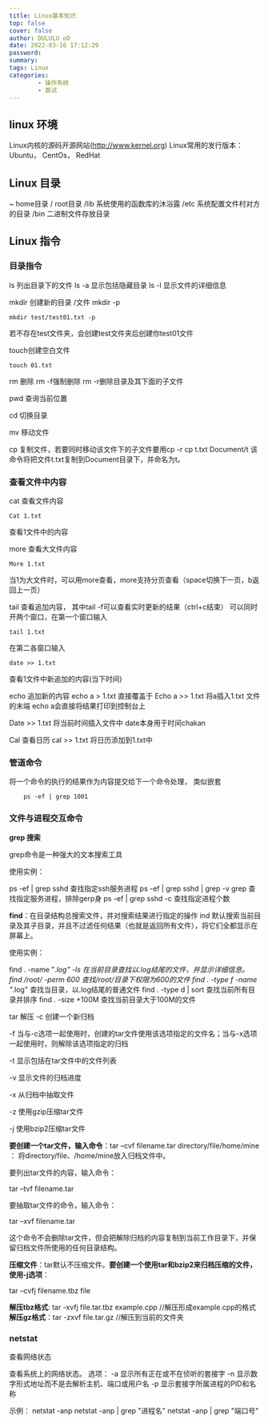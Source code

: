 ```yaml
---
title: Linux基本知识
top: false
cover: false
author: DULULU oO
date: 2022-03-16 17:12:29
password:
summary:
tags: Linux
categories: 
        - 操作系统
        - 面试
---
```


## linux 环境

Linux内核的源码开源网站(http://www.kernel.org)
Linux常用的发行版本： Ubuntu， CentOs， RedHat

## Linux 目录

~ home目录
/ root目录
/lib 系统使用的函数库的沐浴露
/etc 系统配置文件村对方的目录
/bin 二进制文件存放目录

## Linux 指令

### 目录指令

ls 列出目录下的文件 ls -a 显示包括隐藏目录 ls -l 显示文件的详细信息

mkdir 创建新的目录 /文件 mkdir -p

```Linux
mkdir test/test01.txt -p
```
若不存在test文件夹，会创建test文件夹后创建你test01文件

touch创建空白文件

```Linux
touch 01.txt
```

rm 删除 rm -f强制删除 rm -r删除目录及其下面的子文件

pwd 查询当前位置

cd 切换目录

mv 移动文件

cp 复制文件，若要同时移动该文件下的子文件要用cp -r
cp t.txt Document/t 
该命令将把文件t.txt复制到Document目录下，并命名为t。

### 查看文件中内容

cat 查看文件内容
```Linux
Cat 1.txt
```
查看1文件中的内容

more 查看大文件内容
```Linux
More 1.txt
```
当1为大文件时，可以用more查看，more支持分页查看（space切换下一页，b返回上一页）

tail 查看追加内容， 其中tail -f可以查看实时更新的结果（ctrl+c结束）
可以同时开两个窗口，在第一个窗口输入
```Linux
tail 1.txt
```
在第二各窗口输入
```Linux
date >> 1.txt
```
查看1文件中新追加的内容(当下时间)

echo 追加新的内容 
echo a > 1.txt  直接覆盖于
Echo a >> 1.txt 将a插入1.txt 文件的末端
echo a会直接将结果打印到控制台上

Date >> 1.txt 将当前时间插入文件中 date本身用于时间chakan

Cal 查看日历 cal >> 1.txt 将日历添加到1.txt中

### 管道命令

将一个命令的执行的结果作为内容提交给下一个命令处理， 类似嵌套
```Linux
    ps -ef | grep 1001
```

### 文件与进程交互命令

**grep 搜索**

grep命令是一种强大的文本搜索工具

使用实例：

ps -ef | grep sshd  查找指定ssh服务进程 
ps -ef | grep sshd | grep -v grep 查找指定服务进程，排除gerp身 
ps -ef | grep sshd -c 查找指定进程个数 

**find**：在目录结构总搜索文件，并对搜索结果进行指定的操作
ind 默认搜索当前目录及其子目录，并且不过滤任何结果（也就是返回所有文件），将它们全都显示在屏幕上。

使用实例：

find . -name "*.log" -ls  在当前目录查找以.log结尾的文件，并显示详细信息。 
find /root/ -perm 600   查找/root/目录下权限为600的文件 
find . -type f -name "*.log"  查找当目录，以.log结尾的普通文件 
find . -type d | sort   查找当前所有目录并排序 
find . -size +100M  查找当前目录大于100M的文件


tar 解压
-c 创建一个新归档

-f 当与-c选项一起使用时，创建的tar文件使用该选项指定的文件名；当与-x选项一起使用时，则解除该选项指定的归档

-t 显示包括在tar文件中的文件列表

-v 显示文件的归档进度

-x 从归档中抽取文件

-z 使用gzip压缩tar文件

-j 使用bzip2压缩tar文件

**要创建一个tar文件，输入命令**：tar –cvf filename.tar directory/file/home/mine ： 将directory/file、/home/mine放入归档文件中。

要列出tar文件的内容，输入命令：

tar –tvf filename.tar

要抽取tar文件的命令，输入命令：

tar –xvf filename.tar

这个命令不会删除tar文件，但会把解除归档的内容复制到当前工作目录下，并保留归档文件所使用的任何目录结构。

**压缩文件**：tar默认不压缩文件。**要创建一个使用tar和bzip2来归档压缩的文件，使用-j选项**：

tar –cvfj filename.tbz file

**解压tbz格式**: tar -xvfj file.tar.tbz example.cpp //解压形成example.cpp的格式
**解压gz格式**：tar -zxvf  file.tar.gz  //解压到当前的文件夹


### netstat

查看网络状态

查看系统上的网络状态。
选项：
-a 显示所有正在或不在侦听的套接字
-n 显示数字形式地址而不是去解析主机、端口或用户名
-p 显示套接字所属进程的PID和名称
 
示例：
netstat -anp
netstat -anp | grep "进程名"
netstat -anp | grep "端口号" 






